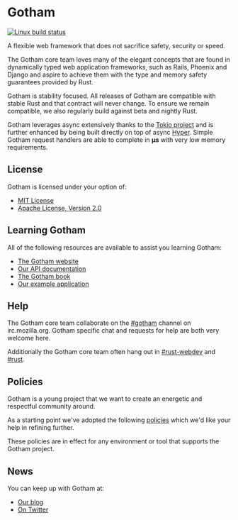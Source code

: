 # Gotham

[![Linux build status](https://travis-ci.org/gotham-rs/gotham.svg?branch=master)](https://travis-ci.org/gotham-rs/gotham)

A flexible web framework that does not sacrifice safety, security or speed.

The Gotham core team loves many of the elegant concepts that are found in dynamically typed web application frameworks, such as Rails, Phoenix and Django and aspire to achieve them with the type and memory safety guarantees provided by Rust.

Gotham is stability focused. All releases of Gotham are compatible with stable Rust and that contract will never change. To ensure we remain compatible, we also regularly build against beta and nightly Rust.

Gotham leverages async extensively thanks to the [Tokio project](https://tokio.rs) and is further enhanced by being built directly on top of async [Hyper](https://hyper.rs). Simple Gotham request handlers are able to complete in **µs** with very low memory requirements.

## License
Gotham is licensed under your option of:

* [MIT License](LICENSE-MIT)
* [Apache License, Version 2.0](LICENSE-APACHE)

## Learning Gotham
All of the following resources are available to assist you learning Gotham:

* [The Gotham website](https://gotham.rs)
* [Our API documentation](https://docs.rs/gotham/)
* [The Gotham book](https://book.gotham.rs)
* [Our example application](https://github.com/gotham-rs/example-app)

## Help
The Gotham core team collaborate on the [#gotham](https://chat.mibbit.com/?server=irc.mozilla.org&channel=%23gotham) channel on irc.mozilla.org. Gotham specific chat and requests for help are both very welcome here.

Additionally the Gotham core team often hang out in
[#rust-webdev](https://chat.mibbit.com/?server=irc.mozilla.org&channel=%23rust-webdev) and [#rust](https://chat.mibbit.com/?server=irc.mozilla.org&channel=%23rust).

## Policies
Gotham is a young project that we want to create an energetic and respectful community around.

As a starting point we've adopted the following [policies](https://github.com/gotham-rs/policies) which we'd like your help in refining further.

These policies are in effect for any environment or tool that supports the Gotham project.


## News
You can keep up with Gotham at:

* [Our blog](https://staging.gotham.rs/blog)
* [On Twitter](https://twitter.com/gotham_rs)
